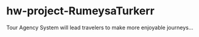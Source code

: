 # hw-project-RumeysaTurkerr
Tour Agency System will lead travelers to make more enjoyable journeys...
